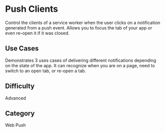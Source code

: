 # Push Clients

Control the clients of a service worker when the user clicks on a notification generated from a push event. Allows you to focus the tab of your app or even re-open it if it was closed.

## Use Cases
Demonstrates 3 uses cases of delivering different notifications depending on the state of the app.  It can recognize when you are on a page, need to switch to an open tab, or re-open a tab.

## Difficulty
Advanced

## Category
Web Push
